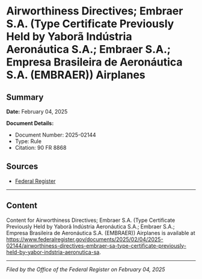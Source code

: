 # Airworthiness Directives; Embraer S.A. (Type Certificate Previously Held by Yaborã Indústria Aeronáutica S.A.; Embraer S.A.; Empresa Brasileira de Aeronáutica S.A. (EMBRAER)) Airplanes

## Summary

**Date:** February 04, 2025

**Document Details:**
- Document Number: 2025-02144
- Type: Rule
- Citation: 90 FR 8868

## Sources
- [Federal Register](https://www.federalregister.gov/documents/2025/02/04/2025-02144/airworthiness-directives-embraer-sa-type-certificate-previously-held-by-yabor-indstria-aeronutica-sa)

---

## Content

Content for Airworthiness Directives; Embraer S.A. (Type Certificate Previously Held by Yaborã Indústria Aeronáutica S.A.; Embraer S.A.; Empresa Brasileira de Aeronáutica S.A. (EMBRAER)) Airplanes is available at https://www.federalregister.gov/documents/2025/02/04/2025-02144/airworthiness-directives-embraer-sa-type-certificate-previously-held-by-yabor-indstria-aeronutica-sa.

---

*Filed by the Office of the Federal Register on February 04, 2025*
